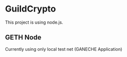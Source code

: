 # GuildCrypto

This project is using node.js.

## GETH Node

Currently using only local test net (GANECHE Application)